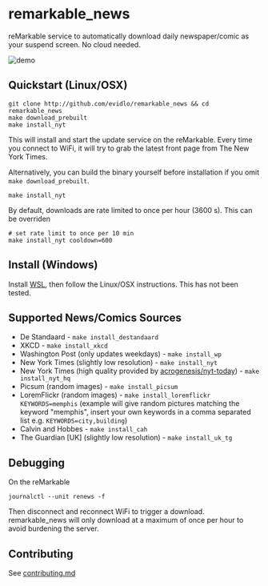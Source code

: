 # remarkable_news

reMarkable service to automatically download daily newspaper/comic as your suspend screen.  No cloud needed.

![demo](pic.png)

## Quickstart (Linux/OSX)

    git clone http://github.com/evidlo/remarkable_news && cd remarkable_news
    make download_prebuilt
    make install_nyt

This will install and start the update service on the reMarkable.  Every time you connect to WiFi, it will try to grab the latest front page from The New York Times.

Alternatively, you can build the binary yourself before installation if you omit `make download_prebuilt`.

    make install_nyt

By default, downloads are rate limited to once per hour (3600 s).  This can be overriden

    # set rate limit to once per 10 min
    make install_nyt cooldown=600

## Install (Windows)

Install [WSL](https://docs.microsoft.com/en-us/learn/modules/get-started-with-windows-subsystem-for-linux/2-enable-and-install), then follow the Linux/OSX instructions.  This has not been tested.

## Supported News/Comics Sources

- De Standaard - `make install_destandaard`
- XKCD - `make install_xkcd`
- Washington Post (only updates weekdays) - `make install_wp`
- New York Times (slightly low resolution) - `make install_nyt`
- New York Times (high quality provided by [acrogenesis/nyt-today](https://github.com/acrogenesis/nyt-today)) - `make install_nyt_hq`
- Picsum (random images) - `make install_picsum`
- LoremFlickr (random images) - `make install_loremflickr KEYWORDS=memphis` (example will give random pictures matching the keyword "memphis", insert your own keywords in a comma separated list e.g. `KEYWORDS=city,building`)
- Calvin and Hobbes - `make install_cah`
- The Guardian [UK] (slightly low resolution) - `make install_uk_tg`
<!-- - Wikipedia Picture of the Day - `make install_wikipotd` -->


## Debugging

On the reMarkable

    journalctl --unit renews -f

Then disconnect and reconnect WiFi to trigger a download.  remarkable_news will only download at a maximum of once per hour to avoid burdening the server.

## Contributing

See [contributing.md](contributing.md)
